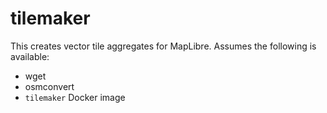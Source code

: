 # tilemaker

This creates vector tile aggregates for MapLibre. Assumes the following is available:

- wget
- osmconvert
- `tilemaker` Docker image
